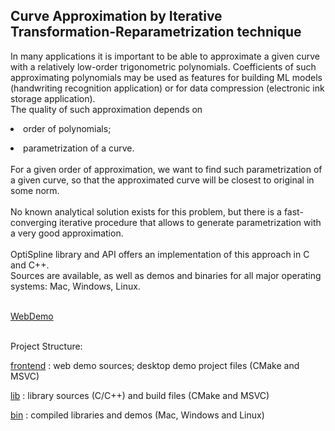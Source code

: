## Curve Approximation by Iterative Transformation-Reparametrization technique
In many applications it is important to be able to approximate a given curve with a relatively low-order trigonometric polynomials.
Coefficients of such approximating polynomials may be used as features for building ML models (handwriting recognition application) or for data compression (electronic ink storage application).<br>
The quality of such approximation depends on <li>
order of polynomials;</li>
<li>parametrization of a curve.</li>
<br>For a given order of approximation, we want to find such parametrization of a given curve, so that the approximated curve will be closest to original in some norm.<br><br>
No known analytical solution exists for this problem, but there is a fast-converging iterative procedure that allows to generate parametrization with a very good approximation.<br><br>
OptiSpline library and API offers an implementation of this approach in C and C++.<br>
Sources are available, as well as demos and binaries for all major operating systems: Mac, Windows, Linux. <br><br>

[WebDemo](http://35.197.126.101/AppDemo/)

<br>Project Structure:<br>

[frontend](https://github.com/barkas62/optispline/frontend) : web demo sources; desktop demo project files (CMake and MSVC)

[lib](https://github.com/barkas62/optispline/bin) : library sources (C/C++) and build files (CMake and MSVC) 

[bin](https://github.com/barkas62/optispline/bin) : compiled libraries and demos (Mac, Windows and Linux)








